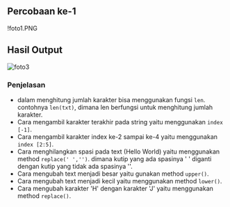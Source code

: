 ## Percobaan ke-1

!foto1.PNG

## Hasil Output

![foto3](foto/foto3.png)

### Penjelasan 
- dalam menghitung jumlah karakter bisa menggunakan fungsi `len`. contohnya `len(txt)`, dimana len berfungsi untuk menghitung jumlah karakter.
- Cara mengambil karakter terakhir pada string yaitu menggunakan `index [-1]`.
- Cara mengambil karakter index ke-2 sampai ke-4 yaitu menggunakan `index [2:5]`.
- Cara menghilangkan spasi pada text (Hello World) yaitu menggunakan method `replace(' ','')`. dimana kutip yang ada spasinya ' ' diganti dengan kutip yang tidak ada spasinya ''.
- Cara mengubah text menjadi besar yaitu gunakan method `upper()`.
- Cara mengubah text menjadi kecil yaitu menggunakan method `lower()`.
- Cara mengubah karakter 'H' dengan karakter 'J' yaitu menggunakan method `replace()`.
